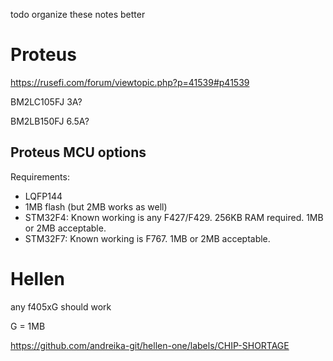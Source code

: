 todo organize these notes better

# Proteus

https://rusefi.com/forum/viewtopic.php?p=41539#p41539

BM2LC105FJ 3A?

BM2LB150FJ 6.5A?

## Proteus MCU options

Requirements:
- LQFP144 
- 1MB flash (but 2MB works as well)
- STM32F4: Known working is any F427/F429.  256KB RAM required. 1MB or 2MB acceptable.
- STM32F7: Known working is F767. 1MB or 2MB acceptable.

# Hellen

any f405xG should work

G = 1MB

https://github.com/andreika-git/hellen-one/labels/CHIP-SHORTAGE